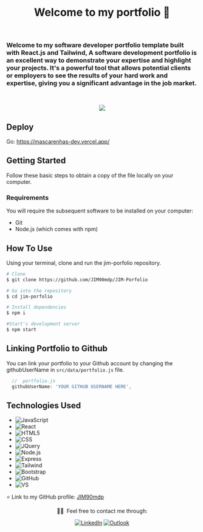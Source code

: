 <h1 align="center">Welcome to my portfolio 👋</h1>

<br>
<h3>
Welcome to my software developer portfolio template built with React.js and Tailwind, A software development portfolio is an excellent way to demonstrate your expertise and highlight your projects. It's a powerful tool that allows potential clients or employers to see the results of your hard work and expertise, giving you a significant advantage in the job market.
</h3>
<br>

<p align="center">
  <kbd>
    <img src="../jim-porfolio/src/assets/jim-porfolio.png"></img>
  </kbd>
</p>

## Deploy

Go: https://mascarenhas-dev.vercel.app/

## Getting Started

Follow these basic steps to obtain a copy of the file locally on your computer.

### Requirements

You will require the subsequent software to be installed on your computer:

- Git
- Node.js (which comes with npm)

## How To Use

Using your terminal, clone and run the jim-porfolio repository.

```bash
# Clone
$ git clone https://github.com/JIM90mdp/JIM-Porfolio

# Go into the repository
$ cd jim-porfolio

# Install dependencies
$ npm i

#Start's development server
$ npm start
```

## Linking Portfolio to Github

You can link your portfolio to your Github account by changing the githubUserName in `src/data/portfolio.js` file.

```javascript
  //  portfolio.js
  githubUserName: 'YOUR GITHUB USERNAME HERE',
```


## Technologies Used

- ![JavaScript](https://img.shields.io/badge/-JavaScript-696969?style=flat&logo=javascript)  
- ![React](https://img.shields.io/badge/-React-696969?style=flat&logo=react)  
- ![HTML5](https://img.shields.io/badge/-HTML5-696969?style=flat&logo=HTML5)  
- ![CSS](https://img.shields.io/badge/-CSS-696969?style=flat&logo=CSS3&logoColor=1572B6)  
- ![JQuery](https://img.shields.io/badge/jQuery-696969?style=flat&logo=jquery&logoColor=white)  
- ![Node.js](https://img.shields.io/badge/-Node.js-696969?style=flat&logo=node.js)  
- ![Express](https://img.shields.io/badge/-Express-696969?style=flat&logo=express)  
- ![Tailwind](https://img.shields.io/badge/-Tailwind-696969?style=flat&logo=tailwind-css&logoColor=white)  
- ![Bootstrap](https://img.shields.io/badge/Bootstrap-696969?style=flat&logo=bootstrap&logoColor=white)  
- ![GitHub](https://img.shields.io/badge/-GitHub-696969?style=flat&logo=github)  
- ![VS](https://img.shields.io/badge/-Visual_Studio_Code-696969?style=flat&logo=visual%20studio&logoColor=blue)


⭐️ Link to my GitHub profile: [JIM90mdp](https://github.com/JIM90mdp)


<p align="center"> 🤝🏻 &nbsp;Feel free to contact me through: </p>
<p align="center">
<a href="https://www.linkedin.com/in/mascarenhas-developer/"><img alt="LinkedIn" src="https://img.shields.io/badge/LinkedIn-Juan%20Ignacio%20Mascarenhas-blue?style=flat-square&logo=linkedin"></a>
<a href="mailto:juanignaciomascarenhas@gmail.com"><img alt="Outlook" src="https://img.shields.io/badge/MS-Outlook-blue?style=flat-square&logo=microsoft-outlook&logoColor=white"></a>
</p>